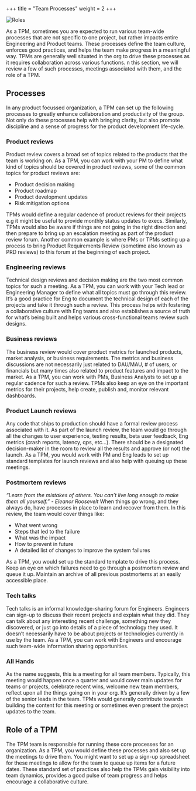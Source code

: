 +++
title = "Team Processes"
weight = 2
+++

<div class="text-center">
  <img src="/team_process.png" class="img-fluid " alt="Roles">
</div>

As a TPM, sometimes you are expected to run various team-wide processes that are not specific to one project, but rather impacts entire Engineering and Product teams. These processes define the team culture, enforces good practices, and helps the team make progress in a meaningful way. TPMs are generally well situated in the org to drive these processes as it requires collaboration across various functions. n this section, we will review a few of such processes, meetings associated with them, and the role of a TPM.

## Processes
In any product focussed organization, a TPM can set up the following processes to greatly enhance collaboration and productivity of the group. Not only do these processes help with bringing clarity, but also promote discipline and a sense of progress for the product development life-cycle.


### Product reviews
Product review covers a broad set of topics related to the products that the team is working on. As a TPM, you can work with your PM to define what kind of topics should be covered in product reviews, some of the common topics for product reviews are:
  * Product decision making
  * Product roadmap
  * Product development updates
  * Risk mitigation options

TPMs would define a regular cadence of product reviews for their projects e.g it might be useful to provide monthly status updates to execs. Similarly, TPMs would also be aware if things are not going in the right direction and then prepare to bring up an escalation meeting as part of the product review forum. Another common example is where PMs or TPMs setting up a process to bring Product Requirements Review (sometime also known as PRD reviews) to this forum at the beginning of each project.

### Engineering reviews
Technical design reviews and decision making are the two most common topics for such a meeting. As a TPM, you can work with your Tech lead or Engineering Manager to define what all topics must go through this review. It’s a good practice for Eng to document the technical design of each of the projects and take it through such a review. This process helps with fostering a collaborative culture with Eng teams and also establishes a source of truth for what’s being built and helps various cross-functional teams review such designs.

### Business reviews
The business review would cover product metrics for launched products, market analysis, or business requirements. The metrics and business discussions are not necessarily just related to DAU/MAU, # of users, or financials but many times also related to product features and impact to the market. As a TPM, you can work with PMs, Business Analysts to set up a regular cadence for such a review. TPMs also keep an eye on the important metrics for their projects, help create, publish and, monitor relevant dashboards.


### Product Launch reviews
Any code that ships to production should have a formal review process associated with it. As part of the launch review, the team would go through all the changes to user experience, testing results, beta user feedback, Eng metrics (crash reports, latency, qps, etc…). There should be a designated decision-maker in the room to review all the results and approve (or not) the launch. As a TPM, you would work with PM and Eng leads to set up standard templates for launch reviews and also help with queuing up these meetings.


### Postmortem reviews
*“Learn from the mistakes of others. You can’t live long enough to make them all yourself.” - Eleanor Roosevelt*
When things go wrong, and they always do, have processes in place to learn and recover from them. In this review, the team would cover things like:
* What went wrong
* Steps that led to the failure
* What was the impact
* How to prevent in future
* A detailed list of changes to improve the system failures

As a TPM, you would set up the standard template to drive this process. Keep an eye on which failures need to go through a postmortem review and queue it up. Maintain an archive of all previous postmortems at an easily accessible place.

### Tech talks
Tech talks is an informal knowledge-sharing forum for Engineers. Engineers can sign-up to discuss their recent projects and explain what they did. They can talk about any interesting recent challenge, something new they discovered, or just go into details of a piece of technology they used. It doesn’t necessarily have to be about projects or technologies currently in use by the team. As a TPM, you can work with Engineers and encourage such team-wide information sharing opportunities.

### All Hands
As the name suggests, this is a meeting for all team members. Typically, this meeting would happen once a quarter and would cover main updates for teams or projects, celebrate recent wins, welcome new team members, reflect upon all the things going on in your org. It’s generally driven by a few of the senior leads in the team. TPMs would generally contribute towards building the content for this meeting or sometimes even present the project updates to the team.

## Role of a TPM
The TPM team is responsible for running these core processes for an organization. As a TPM, you would define these processes and also set up the meetings to drive them. You might want to set up a sign-up spreadsheet for these meetings to allow for the team to queue up items for a future dates. These standard set of practices also help the TPMs gain visibility into team dynamics, provides a good pulse of team progress and helps encourage a collaborative culture.
